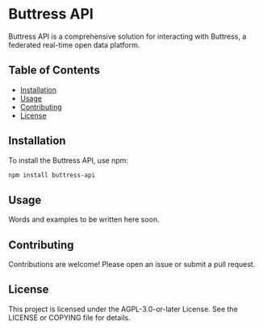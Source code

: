 # Buttress API

Buttress API is a comprehensive solution for interacting with Buttress, a federated real-time open data platform.

## Table of Contents

- [Installation](#installation)
- [Usage](#usage)
- [Contributing](#contributing)
- [License](#license)

## Installation

To install the Buttress API, use npm:

```sh
npm install buttress-api
```

## Usage
Words and examples to be written here soon.

## Contributing
Contributions are welcome! Please open an issue or submit a pull request.

## License
This project is licensed under the AGPL-3.0-or-later License. See the LICENSE or COPYING file for details.
